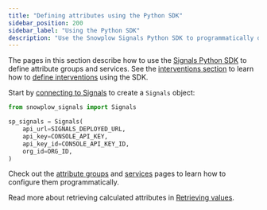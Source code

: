 ```yaml
---
title: "Defining attributes using the Python SDK"
sidebar_position: 200
sidebar_label: "Using the Python SDK"
description: "Use the Snowplow Signals Python SDK to programmatically define attribute groups, services, and interventions via code."
---
```


The pages in this section describe how to use the [Signals Python SDK](https://pypi.org/project/snowplow-signals/) to define attribute groups and services. See the [interventions section](/docs/signals/define-interventions/index.md) to learn how to [define interventions](/docs/signals/define-interventions/using-python-sdk/index.md) using the SDK.

Start by [connecting to Signals](/docs/signals/connection/index.md) to create a `Signals` object:

```python
from snowplow_signals import Signals

sp_signals = Signals(
    api_url=SIGNALS_DEPLOYED_URL,
    api_key=CONSOLE_API_KEY,
    api_key_id=CONSOLE_API_KEY_ID,
    org_id=ORG_ID,
)
```

Check out the [attribute groups](/docs/signals/define-attributes/using-python-sdk/attribute-groups/index.md) and [services](/docs/signals/define-attributes/using-python-sdk/services/index.md) pages to learn how to configure them programmatically.

Read more about retrieving calculated attributes in [Retrieving values](/docs/signals/retrieve-attributes/index.md).

